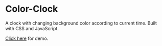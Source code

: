 Color-Clock
===========

A clock with changing background color according to current time. Built with CSS and JavaScript.

[Click here](http://ankurm.com/an-demo/colorclock/) for demo.
